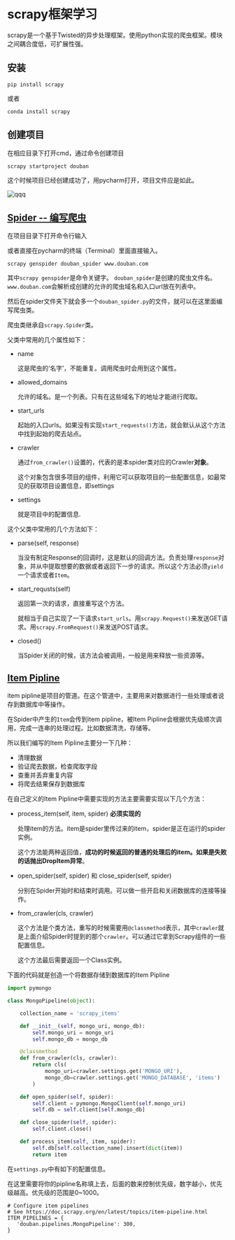 # scrapy框架学习
scrapy是一个基于Twisted的异步处理框架。使用python实现的爬虫框架。模块之间耦合度低，可扩展性强。
## 安装
```
pip install scrapy
```
或者
```
conda install scrapy
```
## 创建项目
在相应目录下打开cmd，通过命令创建项目
```
scrapy startproject douban
```
这个时候项目已经创建成功了，用pycharm打开，项目文件应是如此。

![qqq](http://ww1.sinaimg.cn/large/006BhB5Oly1fwr80f87r3j30bf05cjrd.jpg)

## [Spider -- 编写爬虫](https://scrapy-chs.readthedocs.io/zh_CN/1.0/topics/spiders.html)
在项目目录下打开命令行输入

或者直接在pycharm的终端（Terminal）里面直接输入。
```
scrapy genspider douban_spider www.douban.com
```
其中`scrapy genspider`是命令关键字。
`douban_spider`是创建的爬虫文件名。
`www.douban.com`会解析成创建的允许的爬虫域名和入口url放在列表中。

然后在spider文件夹下就会多一个`douban_spider.py`的文件，就可以在这里面编写爬虫类。

爬虫类继承自`scrapy.Spider`类。

父类中常用的几个属性如下：
* name

    这是爬虫的‘名字’，不能重复。调用爬虫时会用到这个属性。

* allowed_domains

    允许的域名。是一个列表。只有在这些域名下的地址才能进行爬取。

* start_urls

    起始的入口urls。如果没有实现`start_requests()`方法，就会默认从这个方法中找到起始的爬去站点。

* crawler
    
    通过`from_crawler()`设置的，代表的是本spider类对应的Crawler**对象**。

    这个对象包含很多项目的组件，利用它可以获取项目的一些配置信息，如最常见的获取项目设置信息，即settings
* settings

    就是项目中的配置信息.

这个父类中常用的几个方法如下：
* parse(self, response)

    当没有制定Response的回调时，这是默认的回调方法。负责处理`response`对象，并从中提取想要的数据或者返回下一步的请求。所以这个方法必须`yield`一个请求或者`Item`。
* start_requsts(self)

    返回第一次的请求，直接重写这个方法。

    就相当于自己实现了一下请求`start_urls`。用`scrapy.Request()`来发送GET请求。用`scrapy.FromRequest()`来发送POST请求。

* closed()

    当Spider关闭的时候，该方法会被调用，一般是用来释放一些资源等。

## [Item Pipline](https://scrapy-chs.readthedocs.io/zh_CN/1.0/topics/item-pipeline.html)
item pipline是项目的管道。在这个管道中，主要用来对数据进行一些处理或者说存到数据库中等操作。

在Spider中产生的`Item`会传到item pipline，被Item Pipline会根据优先级顺次调用，完成一连串的处理过程。比如数据清洗，存储等。

所以我们编写的Item Pipline主要分一下几种：
* 清理数据
* 验证爬去数据，检查爬取字段
* 查重并丢弃重复内容
* 将爬去结果保存到数据库

在自己定义的Item Pipline中需要实现的方法主要需要实现以下几个方法：
* process_item(self, item, spider) **必须实现的**

    处理item的方法。item是spider里传过来的item，spider是正在运行的spider实例。

    这个方法能两种返回值，**成功的时候返回的普通的处理后的item。如果是失败的话抛出DropItem异常**。

* open_spider(self, spider) 和 close_spider(self, spider)

    分别在Spider开始时和结束时调用。可以做一些开启和关闭数据库的连接等操作。
* from_crawler(cls, crawler)

    这个方法是个类方法，重写的时候需要用`@classmethod`表示，其中`crawler`就是上面介绍Spider时提到的那个`crawler`。可以通过它拿到Scrapy组件的一些配置信息。

    这个方法最后需要返回一个Class实例。

下面的代码就是创造一个将数据存储到数据库的Item Pipline
```python
import pymongo

class MongoPipeline(object):

    collection_name = 'scrapy_items'

    def __init__(self, mongo_uri, mongo_db):
        self.mongo_uri = mongo_uri
        self.mongo_db = mongo_db

    @classmethod
    def from_crawler(cls, crawler):
        return cls(
            mongo_uri=crawler.settings.get('MONGO_URI'),
            mongo_db=crawler.settings.get('MONGO_DATABASE', 'items')
        )

    def open_spider(self, spider):
        self.client = pymongo.MongoClient(self.mongo_uri)
        self.db = self.client[self.mongo_db]

    def close_spider(self, spider):
        self.client.close()

    def process_item(self, item, spider):
        self.db[self.collection_name].insert(dict(item))
        return item
```
在`settings.py`中有如下的配置信息。

在这里需要将你的pipline名称填上去，后面的数来控制优先级，数字越小，优先级越高。优先级的范围是0~1000。

```
# Configure item pipelines
# See https://doc.scrapy.org/en/latest/topics/item-pipeline.html
ITEM_PIPELINES = {
   'douban.pipelines.MongoPipeline': 300,
}
```
